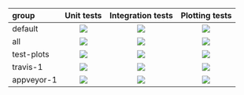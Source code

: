 | group| Unit tests | Integration tests | Plotting tests | 
| :--- | :---: | :---: | :---: |
| default| <a href=""><img src="https://via.placeholder.com/25x25/00ff00/000000.png?text=+"> | <img src="https://via.placeholder.com/25x25/00ff00/000000.png?text=+"></a> | <img src="https://via.placeholder.com/25x25/ff0000/ffffff.png?text=+"> |
| all | <img src="https://via.placeholder.com/25x25/00ff00/000000.png?text=+"> | <img src="https://via.placeholder.com/25x25/00ff00/000000.png?text=+"> | <img src="https://via.placeholder.com/25x25/00ff00/000000.png?text=+"> |
| test-plots | <img src="https://via.placeholder.com/25x25/00ff00/000000.png?text=+"> | <img src="https://via.placeholder.com/25x25/00ff00/000000.png?text=+"> | <img src="https://via.placeholder.com/25x25/00ff00/000000.png?text=+"> |
| travis-1 | <img src="https://via.placeholder.com/25x25/00ff00/000000.png?text=+"> | <img src="https://via.placeholder.com/25x25/00ff00/000000.png?text=+"> | <img src="https://via.placeholder.com/25x25/00ff00/000000.png?text=+"> |
| appveyor-1 | <img src="https://via.placeholder.com/25x25/00ff00/000000.png?text=+"> | <img src="https://via.placeholder.com/25x25/00ff00/000000.png?text=+"> | <img src="https://via.placeholder.com/25x25/ff0000/ffffff.png?text=+"> |
